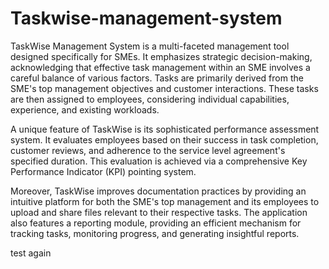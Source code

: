 # Taskwise-management-system

TaskWise Management System is a multi-faceted management tool designed specifically for SMEs. It emphasizes strategic decision-making, acknowledging that effective task management within an SME involves a careful balance of various factors. Tasks are primarily derived from the SME's top management objectives and customer interactions. These tasks are then assigned to employees, considering individual capabilities, experience, and existing workloads.

A unique feature of TaskWise is its sophisticated performance assessment system. It evaluates employees based on their success in task completion, customer reviews, and adherence to the service level agreement's specified duration. This evaluation is achieved via a comprehensive Key Performance Indicator (KPI) pointing system.

Moreover, TaskWise improves documentation practices by providing an intuitive platform for both the SME's top management and its employees to upload and share files relevant to their respective tasks. The application also features a reporting module, providing an efficient mechanism for tracking tasks, monitoring progress, and generating insightful reports.

test again
